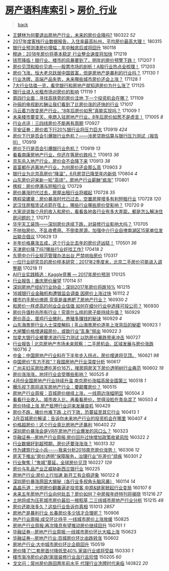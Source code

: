 [房产语料库索引](../../README.md)  > [房价_行业](房价_行业.md)
====
> [back](../README.md)

- [王健林为何要退出房地产行业，未来的房价会降吗?](http://jkwz.applinzi.com/ittc/7083356648649524241.html#%E7%8E%8B%E5%81%A5%E6%9E%97%E4%B8%BA%E4%BD%95%E8%A6%81%E9%80%80%E5%87%BA%E6%88%BF%E5%9C%B0%E4%BA%A7%E8%A1%8C%E4%B8%9A%EF%BC%8C%E6%9C%AA%E6%9D%A5%E7%9A%84%E6%88%BF%E4%BB%B7%E4%BC%9A%E9%99%8D%E5%90%97%3F) 180322 *52* 
- [2017年度客栈行业数据报告，入住率最高杭州，平均房价最高大理！](http://jkwz.applinzi.com/ittc/7080765148321285131.html#2017%E5%B9%B4%E5%BA%A6%E5%AE%A2%E6%A0%88%E8%A1%8C%E4%B8%9A%E6%95%B0%E6%8D%AE%E6%8A%A5%E5%91%8A%EF%BC%8C%E5%85%A5%E4%BD%8F%E7%8E%87%E6%9C%80%E9%AB%98%E6%9D%AD%E5%B7%9E%EF%BC%8C%E5%B9%B3%E5%9D%87%E6%88%BF%E4%BB%B7%E6%9C%80%E9%AB%98%E5%A4%A7%E7%90%86%EF%BC%81) 180315  
- [银行业预测澳房价增幅：年中触底后或将回升](http://jkwz.applinzi.com/ittc/7059859414750594059.html#%E9%93%B6%E8%A1%8C%E4%B8%9A%E9%A2%84%E6%B5%8B%E6%BE%B3%E6%88%BF%E4%BB%B7%E5%A2%9E%E5%B9%85%EF%BC%9A%E5%B9%B4%E4%B8%AD%E8%A7%A6%E5%BA%95%E5%90%8E%E6%88%96%E5%B0%86%E5%9B%9E%E5%8D%87) 180118  
- [穆迪：2018年房价将基本稳定 行业整合速度将加快](http://jkwz.applinzi.com/ittc/7048800553734243344.html#%E7%A9%86%E8%BF%AA%EF%BC%9A2018%E5%B9%B4%E6%88%BF%E4%BB%B7%E5%B0%86%E5%9F%BA%E6%9C%AC%E7%A8%B3%E5%AE%9A+%E8%A1%8C%E4%B8%9A%E6%95%B4%E5%90%88%E9%80%9F%E5%BA%A6%E5%B0%86%E5%8A%A0%E5%BF%AB) 171219  
- [钱荒降临！银行业、楼市的风暴要到了，明年的房价预警下跌！](http://jkwz.applinzi.com/ittc/7044375023131821072.html#%E9%92%B1%E8%8D%92%E9%99%8D%E4%B8%B4%EF%BC%81%E9%93%B6%E8%A1%8C%E4%B8%9A%E3%80%81%E6%A5%BC%E5%B8%82%E7%9A%84%E9%A3%8E%E6%9A%B4%E8%A6%81%E5%88%B0%E4%BA%86%EF%BC%8C%E6%98%8E%E5%B9%B4%E7%9A%84%E6%88%BF%E4%BB%B7%E9%A2%84%E8%AD%A6%E4%B8%8B%E8%B7%8C%EF%BC%81) 171207 *1* 
- [房价见顶和股价见底——股票市场的剖析！A股行业热点全梳理！](http://jkwz.applinzi.com/ittc/7042767970298758161.html#%E6%88%BF%E4%BB%B7%E8%A7%81%E9%A1%B6%E5%92%8C%E8%82%A1%E4%BB%B7%E8%A7%81%E5%BA%95%E2%80%94%E2%80%94%E8%82%A1%E7%A5%A8%E5%B8%82%E5%9C%BA%E7%9A%84%E5%89%96%E6%9E%90%EF%BC%81A%E8%82%A1%E8%A1%8C%E4%B8%9A%E7%83%AD%E7%82%B9%E5%85%A8%E6%A2%B3%E7%90%86%EF%BC%81) 171203  
- [房价飞涨，恒大老总跃居中国首富，但是房地产是暴利的行业吗？](http://jkwz.applinzi.com/ittc/7041710430815257616.html#%E6%88%BF%E4%BB%B7%E9%A3%9E%E6%B6%A8%EF%BC%8C%E6%81%92%E5%A4%A7%E8%80%81%E6%80%BB%E8%B7%83%E5%B1%85%E4%B8%AD%E5%9B%BD%E9%A6%96%E5%AF%8C%EF%BC%8C%E4%BD%86%E6%98%AF%E6%88%BF%E5%9C%B0%E4%BA%A7%E6%98%AF%E6%9A%B4%E5%88%A9%E7%9A%84%E8%A1%8C%E4%B8%9A%E5%90%97%EF%BC%9F) 171130 *1* 
- [行业洗牌，高端产品失势，未来哪些城市房价还会上涨？](http://jkwz.applinzi.com/ittc/7040991480875844625.html#%E8%A1%8C%E4%B8%9A%E6%B4%97%E7%89%8C%EF%BC%8C%E9%AB%98%E7%AB%AF%E4%BA%A7%E5%93%81%E5%A4%B1%E5%8A%BF%EF%BC%8C%E6%9C%AA%E6%9D%A5%E5%93%AA%E4%BA%9B%E5%9F%8E%E5%B8%82%E6%88%BF%E4%BB%B7%E8%BF%98%E4%BC%9A%E4%B8%8A%E6%B6%A8%EF%BC%9F) 171128 *1* 
- [7大行业估值一览，看完银行和房地产就知道房价为什么涨了](http://jkwz.applinzi.com/ittc/7039930843877868560.html#7%E5%A4%A7%E8%A1%8C%E4%B8%9A%E4%BC%B0%E5%80%BC%E4%B8%80%E8%A7%88%EF%BC%8C%E7%9C%8B%E5%AE%8C%E9%93%B6%E8%A1%8C%E5%92%8C%E6%88%BF%E5%9C%B0%E4%BA%A7%E5%B0%B1%E7%9F%A5%E9%81%93%E6%88%BF%E4%BB%B7%E4%B8%BA%E4%BB%80%E4%B9%88%E6%B6%A8%E4%BA%86) 171125  
- [银行业进入长租市场对房价的影响](http://jkwz.applinzi.com/ittc/7036524367335392273.html#%E9%93%B6%E8%A1%8C%E4%B8%9A%E8%BF%9B%E5%85%A5%E9%95%BF%E7%A7%9F%E5%B8%82%E5%9C%BA%E5%AF%B9%E6%88%BF%E4%BB%B7%E7%9A%84%E5%BD%B1%E5%93%8D) 171119 *1* 
- [周四行业面：寻找高铁旁的房价洼地 下一个投资机会在哪？](http://jkwz.applinzi.com/ittc/7034082778004587537.html#%E5%91%A8%E5%9B%9B%E8%A1%8C%E4%B8%9A%E9%9D%A2%EF%BC%9A%E5%AF%BB%E6%89%BE%E9%AB%98%E9%93%81%E6%97%81%E7%9A%84%E6%88%BF%E4%BB%B7%E6%B4%BC%E5%9C%B0+%E4%B8%8B%E4%B8%80%E4%B8%AA%E6%8A%95%E8%B5%84%E6%9C%BA%E4%BC%9A%E5%9C%A8%E5%93%AA%EF%BC%9F) 171109  
- [孙俪的电视剧片酬让我们看到了比房价涨的还快的行业](http://jkwz.applinzi.com/ittc/7025531806110188561.html#%E5%AD%99%E4%BF%AA%E7%9A%84%E7%94%B5%E8%A7%86%E5%89%A7%E7%89%87%E9%85%AC%E8%AE%A9%E6%88%91%E4%BB%AC%E7%9C%8B%E5%88%B0%E4%BA%86%E6%AF%94%E6%88%BF%E4%BB%B7%E6%B6%A8%E7%9A%84%E8%BF%98%E5%BF%AB%E7%9A%84%E8%A1%8C%E4%B8%9A) 171017  
- [马云着力改变房产行业，“8年后房价如葱”真能实现吗？](http://jkwz.applinzi.com/ittc/7022505268339016721.html#%E9%A9%AC%E4%BA%91%E7%9D%80%E5%8A%9B%E6%94%B9%E5%8F%98%E6%88%BF%E4%BA%A7%E8%A1%8C%E4%B8%9A%EF%BC%8C%E2%80%9C8%E5%B9%B4%E5%90%8E%E6%88%BF%E4%BB%B7%E5%A6%82%E8%91%B1%E2%80%9D%E7%9C%9F%E8%83%BD%E5%AE%9E%E7%8E%B0%E5%90%97%EF%BC%9F) 171009 *1* 
- [未来楼市要变天，电商入驻房地产行业，8年后房价如葱不是虚言！](http://jkwz.applinzi.com/ittc/7020896539902477329.html#%E6%9C%AA%E6%9D%A5%E6%A5%BC%E5%B8%82%E8%A6%81%E5%8F%98%E5%A4%A9%EF%BC%8C%E7%94%B5%E5%95%86%E5%85%A5%E9%A9%BB%E6%88%BF%E5%9C%B0%E4%BA%A7%E8%A1%8C%E4%B8%9A%EF%BC%8C8%E5%B9%B4%E5%90%8E%E6%88%BF%E4%BB%B7%E5%A6%82%E8%91%B1%E4%B8%8D%E6%98%AF%E8%99%9A%E8%A8%80%EF%BC%81) 171005 *8* 
- [行业点评｜三四线房价不能再有周期](http://jkwz.applinzi.com/ittc/7018049259289707536.html#%E8%A1%8C%E4%B8%9A%E7%82%B9%E8%AF%84%EF%BD%9C%E4%B8%89%E5%9B%9B%E7%BA%BF%E6%88%BF%E4%BB%B7%E4%B8%8D%E8%83%BD%E5%86%8D%E6%9C%89%E5%91%A8%E6%9C%9F) 170927  
- [平安证券：房价若下行20%银行业将压力巨大](http://jkwz.applinzi.com/ittc/7015169641809445904.html#%E5%B9%B3%E5%AE%89%E8%AF%81%E5%88%B8%EF%BC%9A%E6%88%BF%E4%BB%B7%E8%8B%A5%E4%B8%8B%E8%A1%8C20%25%E9%93%B6%E8%A1%8C%E4%B8%9A%E5%B0%86%E5%8E%8B%E5%8A%9B%E5%B7%A8%E5%A4%A7) 170919 *424* 
- [房价下行是否会引爆银行业危机？——涉房贷款估算与银行压力测试（报告III）](http://jkwz.applinzi.com/ittc/7015104263313949712.html#%E6%88%BF%E4%BB%B7%E4%B8%8B%E8%A1%8C%E6%98%AF%E5%90%A6%E4%BC%9A%E5%BC%95%E7%88%86%E9%93%B6%E8%A1%8C%E4%B8%9A%E5%8D%B1%E6%9C%BA%EF%BC%9F%E2%80%94%E2%80%94%E6%B6%89%E6%88%BF%E8%B4%B7%E6%AC%BE%E4%BC%B0%E7%AE%97%E4%B8%8E%E9%93%B6%E8%A1%8C%E5%8E%8B%E5%8A%9B%E6%B5%8B%E8%AF%95%EF%BC%88%E6%8A%A5%E5%91%8AIII%EF%BC%89) 170919  
- [房价下行是否会引爆银行业危机？](http://jkwz.applinzi.com/ittc/7015096550911640593.html#%E6%88%BF%E4%BB%B7%E4%B8%8B%E8%A1%8C%E6%98%AF%E5%90%A6%E4%BC%9A%E5%BC%95%E7%88%86%E9%93%B6%E8%A1%8C%E4%B8%9A%E5%8D%B1%E6%9C%BA%EF%BC%9F) 170919 *13* 
- [看看南康房地产行业，你还在等房价跌吗？](http://jkwz.applinzi.com/ittc/7012914298177979409.html#%E7%9C%8B%E7%9C%8B%E5%8D%97%E5%BA%B7%E6%88%BF%E5%9C%B0%E4%BA%A7%E8%A1%8C%E4%B8%9A%EF%BC%8C%E4%BD%A0%E8%BF%98%E5%9C%A8%E7%AD%89%E6%88%BF%E4%BB%B7%E8%B7%8C%E5%90%97%EF%BC%9F) 170913 *36* 
- [京东杀入地产行业，房价会不会降下来](http://jkwz.applinzi.com/ittc/7012876045861258257.html#%E4%BA%AC%E4%B8%9C%E6%9D%80%E5%85%A5%E5%9C%B0%E4%BA%A7%E8%A1%8C%E4%B8%9A%EF%BC%8C%E6%88%BF%E4%BB%B7%E4%BC%9A%E4%B8%8D%E4%BC%9A%E9%99%8D%E4%B8%8B%E6%9D%A5) 170913 *38* 
- [首富都在逃离地产行业，为何房价还会那么高](http://jkwz.applinzi.com/ittc/7008862230999991312.html#%E9%A6%96%E5%AF%8C%E9%83%BD%E5%9C%A8%E9%80%83%E7%A6%BB%E5%9C%B0%E4%BA%A7%E8%A1%8C%E4%B8%9A%EF%BC%8C%E4%B8%BA%E4%BD%95%E6%88%BF%E4%BB%B7%E8%BF%98%E4%BC%9A%E9%82%A3%E4%B9%88%E9%AB%98) 170903 *3* 
- [银行业为北京高房价“降温”，6月房贷已降至年内新低](http://jkwz.applinzi.com/ittc/6997826978101855248.html#%E9%93%B6%E8%A1%8C%E4%B8%9A%E4%B8%BA%E5%8C%97%E4%BA%AC%E9%AB%98%E6%88%BF%E4%BB%B7%E2%80%9C%E9%99%8D%E6%B8%A9%E2%80%9D%EF%BC%8C6%E6%9C%88%E6%88%BF%E8%B4%B7%E5%B7%B2%E9%99%8D%E8%87%B3%E5%B9%B4%E5%86%85%E6%96%B0%E4%BD%8E) 170804 *4* 
- [山东房价迎来新一轮“高烧”，房地产行业薪酬“疯涨”](http://jkwz.applinzi.com/ittc/6996747956844495889.html#%E5%B1%B1%E4%B8%9C%E6%88%BF%E4%BB%B7%E8%BF%8E%E6%9D%A5%E6%96%B0%E4%B8%80%E8%BD%AE%E2%80%9C%E9%AB%98%E7%83%A7%E2%80%9D%EF%BC%8C%E6%88%BF%E5%9C%B0%E4%BA%A7%E8%A1%8C%E4%B8%9A%E8%96%AA%E9%85%AC%E2%80%9C%E7%96%AF%E6%B6%A8%E2%80%9D) 170801  
- [携程：房价停滞与短租行业](http://jkwz.applinzi.com/ittc/6995634762310763537.html#%E6%90%BA%E7%A8%8B%EF%BC%9A%E6%88%BF%E4%BB%B7%E5%81%9C%E6%BB%9E%E4%B8%8E%E7%9F%AD%E7%A7%9F%E8%A1%8C%E4%B8%9A) 170729  
- [房价暴涨时代过去，房屋出租行业将崛起](http://jkwz.applinzi.com/ittc/6995377717942682640.html#%E6%88%BF%E4%BB%B7%E6%9A%B4%E6%B6%A8%E6%97%B6%E4%BB%A3%E8%BF%87%E5%8E%BB%EF%BC%8C%E6%88%BF%E5%B1%8B%E5%87%BA%E7%A7%9F%E8%A1%8C%E4%B8%9A%E5%B0%86%E5%B4%9B%E8%B5%B7) 170728 *35* 
- [携程梁建章：房价暴涨时代已过去，空置房屋增多有利短租行业](http://jkwz.applinzi.com/ittc/6995244144484942864.html#%E6%90%BA%E7%A8%8B%E6%A2%81%E5%BB%BA%E7%AB%A0%EF%BC%9A%E6%88%BF%E4%BB%B7%E6%9A%B4%E6%B6%A8%E6%97%B6%E4%BB%A3%E5%B7%B2%E8%BF%87%E5%8E%BB%EF%BC%8C%E7%A9%BA%E7%BD%AE%E6%88%BF%E5%B1%8B%E5%A2%9E%E5%A4%9A%E6%9C%89%E5%88%A9%E7%9F%AD%E7%A7%9F%E8%A1%8C%E4%B8%9A) 170728 *120* 
- [武汉住房租赁试点箭在弦上，哪些行业哪些房价受影响？](http://jkwz.applinzi.com/ittc/6992409567903089681.html#%E6%AD%A6%E6%B1%89%E4%BD%8F%E6%88%BF%E7%A7%9F%E8%B5%81%E8%AF%95%E7%82%B9%E7%AE%AD%E5%9C%A8%E5%BC%A6%E4%B8%8A%EF%BC%8C%E5%93%AA%E4%BA%9B%E8%A1%8C%E4%B8%9A%E5%93%AA%E4%BA%9B%E6%88%BF%E4%BB%B7%E5%8F%97%E5%BD%B1%E5%93%8D%EF%BC%9F) 170720 *9* 
- [大家说说每个月的收入和房价，看看各地各行业有多大差距，都是怎么解决住房问题的？](http://jkwz.applinzi.com/ittc/6991216980202619920.html#%E5%A4%A7%E5%AE%B6%E8%AF%B4%E8%AF%B4%E6%AF%8F%E4%B8%AA%E6%9C%88%E7%9A%84%E6%94%B6%E5%85%A5%E5%92%8C%E6%88%BF%E4%BB%B7%EF%BC%8C%E7%9C%8B%E7%9C%8B%E5%90%84%E5%9C%B0%E5%90%84%E8%A1%8C%E4%B8%9A%E6%9C%89%E5%A4%9A%E5%A4%A7%E5%B7%AE%E8%B7%9D%EF%BC%8C%E9%83%BD%E6%98%AF%E6%80%8E%E4%B9%88%E8%A7%A3%E5%86%B3%E4%BD%8F%E6%88%BF%E9%97%AE%E9%A2%98%E7%9A%84%EF%BC%9F) 170717  
- [华宇天工装饰——深圳房价连续下跌，对装修行业影响大吗？](http://jkwz.applinzi.com/ittc/6986762367483249668.html#%E5%8D%8E%E5%AE%87%E5%A4%A9%E5%B7%A5%E8%A3%85%E9%A5%B0%E2%80%94%E2%80%94%E6%B7%B1%E5%9C%B3%E6%88%BF%E4%BB%B7%E8%BF%9E%E7%BB%AD%E4%B8%8B%E8%B7%8C%EF%BC%8C%E5%AF%B9%E8%A3%85%E4%BF%AE%E8%A1%8C%E4%B8%9A%E5%BD%B1%E5%93%8D%E5%A4%A7%E5%90%97%EF%BC%9F) 170705  
- [不哄抬房价、不乱收费用、不倒卖房源，加强中介行业自律南湖区15家单位发出联合倡议](http://jkwz.applinzi.com/ittc/6984542839185605636.html#%E4%B8%8D%E5%93%84%E6%8A%AC%E6%88%BF%E4%BB%B7%E3%80%81%E4%B8%8D%E4%B9%B1%E6%94%B6%E8%B4%B9%E7%94%A8%E3%80%81%E4%B8%8D%E5%80%92%E5%8D%96%E6%88%BF%E6%BA%90%EF%BC%8C%E5%8A%A0%E5%BC%BA%E4%B8%AD%E4%BB%8B%E8%A1%8C%E4%B8%9A%E8%87%AA%E5%BE%8B%E5%8D%97%E6%B9%96%E5%8C%BA15%E5%AE%B6%E5%8D%95%E4%BD%8D%E5%8F%91%E5%87%BA%E8%81%94%E5%90%88%E5%80%A1%E8%AE%AE) 170629 *13* 
- [半年价格暴涨五成，这个行业比去年的房价还凶猛！](http://jkwz.applinzi.com/ittc/6962642551642260484.html#%E5%8D%8A%E5%B9%B4%E4%BB%B7%E6%A0%BC%E6%9A%B4%E6%B6%A8%E4%BA%94%E6%88%90%EF%BC%8C%E8%BF%99%E4%B8%AA%E8%A1%8C%E4%B8%9A%E6%AF%94%E5%8E%BB%E5%B9%B4%E7%9A%84%E6%88%BF%E4%BB%B7%E8%BF%98%E5%87%B6%E7%8C%9B%EF%BC%81) 170501 *36* 
- [天津房价降了吗?哪些行业好找工作?](http://jkwz.applinzi.com/ittc/6957761841580213253.html#%E5%A4%A9%E6%B4%A5%E6%88%BF%E4%BB%B7%E9%99%8D%E4%BA%86%E5%90%97%3F%E5%93%AA%E4%BA%9B%E8%A1%8C%E4%B8%9A%E5%A5%BD%E6%89%BE%E5%B7%A5%E4%BD%9C%3F) 170418 *2* 
- [东莞中介行业规范管理办法出台 严禁哄抬房价](http://jkwz.applinzi.com/ittc/6945930355587679236.html#%E4%B8%9C%E8%8E%9E%E4%B8%AD%E4%BB%8B%E8%A1%8C%E4%B8%9A%E8%A7%84%E8%8C%83%E7%AE%A1%E7%90%86%E5%8A%9E%E6%B3%95%E5%87%BA%E5%8F%B0+%E4%B8%A5%E7%A6%81%E5%93%84%E6%8A%AC%E6%88%BF%E4%BB%B7) 170317  
- [一位行业研究员的房价样本研究：2017年2季度末，北京二手房价可能进入调整期](http://jkwz.applinzi.com/ittc/6936054964215612420.html#%E4%B8%80%E4%BD%8D%E8%A1%8C%E4%B8%9A%E7%A0%94%E7%A9%B6%E5%91%98%E7%9A%84%E6%88%BF%E4%BB%B7%E6%A0%B7%E6%9C%AC%E7%A0%94%E7%A9%B6%EF%BC%9A2017%E5%B9%B42%E5%AD%A3%E5%BA%A6%E6%9C%AB%EF%BC%8C%E5%8C%97%E4%BA%AC%E4%BA%8C%E6%89%8B%E6%88%BF%E4%BB%B7%E5%8F%AF%E8%83%BD%E8%BF%9B%E5%85%A5%E8%B0%83%E6%95%B4%E6%9C%9F) 170218 *11* 
- [AI行业实践精选：Kaggle竞赛 — 2017年房价预测](http://jkwz.applinzi.com/ittc/6927188054921184260.html#AI%E8%A1%8C%E4%B8%9A%E5%AE%9E%E8%B7%B5%E7%B2%BE%E9%80%89%EF%BC%9AKaggle%E7%AB%9E%E8%B5%9B+%E2%80%94+2017%E5%B9%B4%E6%88%BF%E4%BB%B7%E9%A2%84%E6%B5%8B) 170125  
- [行业报告｜重庆房价展望](http://jkwz.applinzi.com/ittc/6923044936110048260.html#%E8%A1%8C%E4%B8%9A%E6%8A%A5%E5%91%8A%EF%BD%9C%E9%87%8D%E5%BA%86%E6%88%BF%E4%BB%B7%E5%B1%95%E6%9C%9B) 170114 *51* 
- [深圳房地产经纪行业协会：深圳2017年房价将跌16%](http://jkwz.applinzi.com/ittc/6911974868605469701.html#%E6%B7%B1%E5%9C%B3%E6%88%BF%E5%9C%B0%E4%BA%A7%E7%BB%8F%E7%BA%AA%E8%A1%8C%E4%B8%9A%E5%8D%8F%E4%BC%9A%EF%BC%9A%E6%B7%B1%E5%9C%B32017%E5%B9%B4%E6%88%BF%E4%BB%B7%E5%B0%86%E8%B7%8C16%25) 161215  
- [16城银行业金融机构遭银监会调查 因房价上涨过快](http://jkwz.applinzi.com/ittc/6899617947034584069.html#16%E5%9F%8E%E9%93%B6%E8%A1%8C%E4%B8%9A%E9%87%91%E8%9E%8D%E6%9C%BA%E6%9E%84%E9%81%AD%E9%93%B6%E7%9B%91%E4%BC%9A%E8%B0%83%E6%9F%A5+%E5%9B%A0%E6%88%BF%E4%BB%B7%E4%B8%8A%E6%B6%A8%E8%BF%87%E5%BF%AB) 161112 *2* 
- [楼市灼手房价燎原 究竟是谁养肥了房地产行业？](http://jkwz.applinzi.com/ittc/6883686136295195653.html#%E6%A5%BC%E5%B8%82%E7%81%BC%E6%89%8B%E6%88%BF%E4%BB%B7%E7%87%8E%E5%8E%9F+%E7%A9%B6%E7%AB%9F%E6%98%AF%E8%B0%81%E5%85%BB%E8%82%A5%E4%BA%86%E6%88%BF%E5%9C%B0%E4%BA%A7%E8%A1%8C%E4%B8%9A%EF%BC%9F) 160930 *2* 
- [和房价一样虚高的创业企业估值 如何在细分行业中选择可投公司？](http://jkwz.applinzi.com/ittc/6883530674207720452.html#%E5%92%8C%E6%88%BF%E4%BB%B7%E4%B8%80%E6%A0%B7%E8%99%9A%E9%AB%98%E7%9A%84%E5%88%9B%E4%B8%9A%E4%BC%81%E4%B8%9A%E4%BC%B0%E5%80%BC+%E5%A6%82%E4%BD%95%E5%9C%A8%E7%BB%86%E5%88%86%E8%A1%8C%E4%B8%9A%E4%B8%AD%E9%80%89%E6%8B%A9%E5%8F%AF%E6%8A%95%E5%85%AC%E5%8F%B8%EF%BC%9F) 160930  
- [房价升值秒杀所有行业！究竟什么样的房子能持续升值？](http://jkwz.applinzi.com/ittc/6883300327268287493.html#%E6%88%BF%E4%BB%B7%E5%8D%87%E5%80%BC%E7%A7%92%E6%9D%80%E6%89%80%E6%9C%89%E8%A1%8C%E4%B8%9A%EF%BC%81%E7%A9%B6%E7%AB%9F%E4%BB%80%E4%B9%88%E6%A0%B7%E7%9A%84%E6%88%BF%E5%AD%90%E8%83%BD%E6%8C%81%E7%BB%AD%E5%8D%87%E5%80%BC%EF%BC%9F) 160929  
- [房价高企，蛋鸡行业微利，养殖多赚钱的秘诀](http://jkwz.applinzi.com/ittc/6883198998365602820.html#%E6%88%BF%E4%BB%B7%E9%AB%98%E4%BC%81%EF%BC%8C%E8%9B%8B%E9%B8%A1%E8%A1%8C%E4%B8%9A%E5%BE%AE%E5%88%A9%EF%BC%8C%E5%85%BB%E6%AE%96%E5%A4%9A%E8%B5%9A%E9%92%B1%E7%9A%84%E7%A7%98%E8%AF%80) 160929 *4* 
- [山东海景房行业人士深度解码丨乳山海景房价逐年上涨背后的秘密](http://jkwz.applinzi.com/ittc/6881054199118300164.html#%E5%B1%B1%E4%B8%9C%E6%B5%B7%E6%99%AF%E6%88%BF%E8%A1%8C%E4%B8%9A%E4%BA%BA%E5%A3%AB%E6%B7%B1%E5%BA%A6%E8%A7%A3%E7%A0%81%E4%B8%A8%E4%B9%B3%E5%B1%B1%E6%B5%B7%E6%99%AF%E6%88%BF%E4%BB%B7%E9%80%90%E5%B9%B4%E4%B8%8A%E6%B6%A8%E8%83%8C%E5%90%8E%E7%9A%84%E7%A7%98%E5%AF%86) 160923 *1* 
- [大闸蟹价格增速超房价，或致行业“乱象”频出](http://jkwz.applinzi.com/ittc/6880649181231842309.html#%E5%A4%A7%E9%97%B8%E8%9F%B9%E4%BB%B7%E6%A0%BC%E5%A2%9E%E9%80%9F%E8%B6%85%E6%88%BF%E4%BB%B7%EF%BC%8C%E6%88%96%E8%87%B4%E8%A1%8C%E4%B8%9A%E2%80%9C%E4%B9%B1%E8%B1%A1%E2%80%9D%E9%A2%91%E5%87%BA) 160922 *3* 
- [加拿大银行业被要求进行压力测试 以防房价暴跌带来冲击](http://jkwz.applinzi.com/ittc/6859497140002489349.html#%E5%8A%A0%E6%8B%BF%E5%A4%A7%E9%93%B6%E8%A1%8C%E4%B8%9A%E8%A2%AB%E8%A6%81%E6%B1%82%E8%BF%9B%E8%A1%8C%E5%8E%8B%E5%8A%9B%E6%B5%8B%E8%AF%95+%E4%BB%A5%E9%98%B2%E6%88%BF%E4%BB%B7%E6%9A%B4%E8%B7%8C%E5%B8%A6%E6%9D%A5%E5%86%B2%E5%87%BB) 160727  
- [行业报告 | 北京房地产市场未来观察：二手房机会、区域发展与房价涨跌](http://jkwz.applinzi.com/ittc/6855491534551778309.html#%E8%A1%8C%E4%B8%9A%E6%8A%A5%E5%91%8A+%7C+%E5%8C%97%E4%BA%AC%E6%88%BF%E5%9C%B0%E4%BA%A7%E5%B8%82%E5%9C%BA%E6%9C%AA%E6%9D%A5%E8%A7%82%E5%AF%9F%EF%BC%9A%E4%BA%8C%E6%89%8B%E6%88%BF%E6%9C%BA%E4%BC%9A%E3%80%81%E5%8C%BA%E5%9F%9F%E5%8F%91%E5%B1%95%E4%B8%8E%E6%88%BF%E4%BB%B7%E6%B6%A8%E8%B7%8C) 160716 *2* 
- [中金：中国房地产行业料在下半年步入拐点，房价增速将见顶。](http://jkwz.applinzi.com/ittc/6846107426323170308.html#%E4%B8%AD%E9%87%91%EF%BC%9A%E4%B8%AD%E5%9B%BD%E6%88%BF%E5%9C%B0%E4%BA%A7%E8%A1%8C%E4%B8%9A%E6%96%99%E5%9C%A8%E4%B8%8B%E5%8D%8A%E5%B9%B4%E6%AD%A5%E5%85%A5%E6%8B%90%E7%82%B9%EF%BC%8C%E6%88%BF%E4%BB%B7%E5%A2%9E%E9%80%9F%E5%B0%86%E8%A7%81%E9%A1%B6%E3%80%82) 160621 *98* 
- [中国房价“东方不败”？我国房地产行业深度分析](http://jkwz.applinzi.com/ittc/6844616282812711941.html#%E4%B8%AD%E5%9B%BD%E6%88%BF%E4%BB%B7%E2%80%9C%E4%B8%9C%E6%96%B9%E4%B8%8D%E8%B4%A5%E2%80%9D%EF%BC%9F%E6%88%91%E5%9B%BD%E6%88%BF%E5%9C%B0%E4%BA%A7%E8%A1%8C%E4%B8%9A%E6%B7%B1%E5%BA%A6%E5%88%86%E6%9E%90) 160617  
- [广州夫妇买房险遭吃差价16万，搜房网房天下房价透明树行业典范](http://jkwz.applinzi.com/ittc/6839121161904194565.html#%E5%B9%BF%E5%B7%9E%E5%A4%AB%E5%A6%87%E4%B9%B0%E6%88%BF%E9%99%A9%E9%81%AD%E5%90%83%E5%B7%AE%E4%BB%B716%E4%B8%87%EF%BC%8C%E6%90%9C%E6%88%BF%E7%BD%91%E6%88%BF%E5%A4%A9%E4%B8%8B%E6%88%BF%E4%BB%B7%E9%80%8F%E6%98%8E%E6%A0%91%E8%A1%8C%E4%B8%9A%E5%85%B8%E8%8C%83) 160602 *19* 
- [房价涨涨涨，地坪行业会受哪些影响？](http://jkwz.applinzi.com/ittc/6835415527698482180.html#%E6%88%BF%E4%BB%B7%E6%B6%A8%E6%B6%A8%E6%B6%A8%EF%BC%8C%E5%9C%B0%E5%9D%AA%E8%A1%8C%E4%B8%9A%E4%BC%9A%E5%8F%97%E5%93%AA%E4%BA%9B%E5%BD%B1%E5%93%8D%EF%BC%9F) 160525 *8* 
- [4月份全国房地产行业持续升温 南京房价涨幅高居全国第三](http://jkwz.applinzi.com/ittc/6833560553314059268.html#4%E6%9C%88%E4%BB%BD%E5%85%A8%E5%9B%BD%E6%88%BF%E5%9C%B0%E4%BA%A7%E8%A1%8C%E4%B8%9A%E6%8C%81%E7%BB%AD%E5%8D%87%E6%B8%A9+%E5%8D%97%E4%BA%AC%E6%88%BF%E4%BB%B7%E6%B6%A8%E5%B9%85%E9%AB%98%E5%B1%85%E5%85%A8%E5%9B%BD%E7%AC%AC%E4%B8%89) 160518 *1* 
- [曝乐视下周将进军房地产行业：要颠覆房价？](http://jkwz.applinzi.com/ittc/6832491789743047685.html#%E6%9B%9D%E4%B9%90%E8%A7%86%E4%B8%8B%E5%91%A8%E5%B0%86%E8%BF%9B%E5%86%9B%E6%88%BF%E5%9C%B0%E4%BA%A7%E8%A1%8C%E4%B8%9A%EF%BC%9A%E8%A6%81%E9%A2%A0%E8%A6%86%E6%88%BF%E4%BB%B7%EF%BC%9F) 160515  
- [房地产行业周报：百城房价继续上涨，一线周边涨幅明显](http://jkwz.applinzi.com/ittc/6828363685088986117.html#%E6%88%BF%E5%9C%B0%E4%BA%A7%E8%A1%8C%E4%B8%9A%E5%91%A8%E6%8A%A5%EF%BC%9A%E7%99%BE%E5%9F%8E%E6%88%BF%E4%BB%B7%E7%BB%A7%E7%BB%AD%E4%B8%8A%E6%B6%A8%EF%BC%8C%E4%B8%80%E7%BA%BF%E5%91%A8%E8%BE%B9%E6%B6%A8%E5%B9%85%E6%98%8E%E6%98%BE) 160504 *3* 
- [看看行业收入、城市收入比，再看看房价，觉得没脸在青岛混了](http://jkwz.applinzi.com/ittc/6827918253812614149.html#%E7%9C%8B%E7%9C%8B%E8%A1%8C%E4%B8%9A%E6%94%B6%E5%85%A5%E3%80%81%E5%9F%8E%E5%B8%82%E6%94%B6%E5%85%A5%E6%AF%94%EF%BC%8C%E5%86%8D%E7%9C%8B%E7%9C%8B%E6%88%BF%E4%BB%B7%EF%BC%8C%E8%A7%89%E5%BE%97%E6%B2%A1%E8%84%B8%E5%9C%A8%E9%9D%92%E5%B2%9B%E6%B7%B7%E4%BA%86) 160503 *4* 
- [房价持续上涨 房产抵押行业迎来发展良机](http://jkwz.applinzi.com/ittc/6826529053133505540.html#%E6%88%BF%E4%BB%B7%E6%8C%81%E7%BB%AD%E4%B8%8A%E6%B6%A8+%E6%88%BF%E4%BA%A7%E6%8A%B5%E6%8A%BC%E8%A1%8C%E4%B8%9A%E8%BF%8E%E6%9D%A5%E5%8F%91%E5%B1%95%E8%89%AF%E6%9C%BA) 160429  
- [房价不跌，猪价也难下跌,上行下效，恐蔓延至其它行业](http://jkwz.applinzi.com/ittc/6820510184774304772.html#%E6%88%BF%E4%BB%B7%E4%B8%8D%E8%B7%8C%EF%BC%8C%E7%8C%AA%E4%BB%B7%E4%B9%9F%E9%9A%BE%E4%B8%8B%E8%B7%8C%2C%E4%B8%8A%E8%A1%8C%E4%B8%8B%E6%95%88%EF%BC%8C%E6%81%90%E8%94%93%E5%BB%B6%E8%87%B3%E5%85%B6%E5%AE%83%E8%A1%8C%E4%B8%9A) 160413 *1* 
- [3月百城房价解读：告诉你未来地产行业的投资机会在哪里](http://jkwz.applinzi.com/ittc/6818295210702275589.html#3%E6%9C%88%E7%99%BE%E5%9F%8E%E6%88%BF%E4%BB%B7%E8%A7%A3%E8%AF%BB%EF%BC%9A%E5%91%8A%E8%AF%89%E4%BD%A0%E6%9C%AA%E6%9D%A5%E5%9C%B0%E4%BA%A7%E8%A1%8C%E4%B8%9A%E7%9A%84%E6%8A%95%E8%B5%84%E6%9C%BA%E4%BC%9A%E5%9C%A8%E5%93%AA%E9%87%8C) 160407 *4* 
- [价格超房价！这个行业竟比房地产还暴利](http://jkwz.applinzi.com/ittc/6816476429571064837.html#%E4%BB%B7%E6%A0%BC%E8%B6%85%E6%88%BF%E4%BB%B7%EF%BC%81%E8%BF%99%E4%B8%AA%E8%A1%8C%E4%B8%9A%E7%AB%9F%E6%AF%94%E6%88%BF%E5%9C%B0%E4%BA%A7%E8%BF%98%E6%9A%B4%E5%88%A9) 160402 *22* 
- [深圳房价暴涨会是VR在房地产行业爆发的风口么？](http://jkwz.applinzi.com/ittc/6812814229711094789.html#%E6%B7%B1%E5%9C%B3%E6%88%BF%E4%BB%B7%E6%9A%B4%E6%B6%A8%E4%BC%9A%E6%98%AFVR%E5%9C%A8%E6%88%BF%E5%9C%B0%E4%BA%A7%E8%A1%8C%E4%B8%9A%E7%88%86%E5%8F%91%E7%9A%84%E9%A3%8E%E5%8F%A3%E4%B9%88%EF%BC%9F) 160323  
- [华融证券--房地产行业周报:房价回升过快增加政策收紧风险](http://jkwz.applinzi.com/ittc/6812461507132523525.html#%E5%8D%8E%E8%9E%8D%E8%AF%81%E5%88%B8--%E6%88%BF%E5%9C%B0%E4%BA%A7%E8%A1%8C%E4%B8%9A%E5%91%A8%E6%8A%A5%3A%E6%88%BF%E4%BB%B7%E5%9B%9E%E5%8D%87%E8%BF%87%E5%BF%AB%E5%A2%9E%E5%8A%A0%E6%94%BF%E7%AD%96%E6%94%B6%E7%B4%A7%E9%A3%8E%E9%99%A9) 160322 *2* 
- [行业数据好到超预期，房价还要涨涨涨？](http://jkwz.applinzi.com/ittc/6809031424040502276.html#%E8%A1%8C%E4%B8%9A%E6%95%B0%E6%8D%AE%E5%A5%BD%E5%88%B0%E8%B6%85%E9%A2%84%E6%9C%9F%EF%BC%8C%E6%88%BF%E4%BB%B7%E8%BF%98%E8%A6%81%E6%B6%A8%E6%B6%A8%E6%B6%A8%EF%BC%9F) 160313 *32* 
- [作为建筑行业小兵-----我来分析2016南充房价涨势！](http://jkwz.applinzi.com/ittc/6806435081971303429.html#%E4%BD%9C%E4%B8%BA%E5%BB%BA%E7%AD%91%E8%A1%8C%E4%B8%9A%E5%B0%8F%E5%85%B5-----%E6%88%91%E6%9D%A5%E5%88%86%E6%9E%902016%E5%8D%97%E5%85%85%E6%88%BF%E4%BB%B7%E6%B6%A8%E5%8A%BF%EF%BC%81) 160306 *12* 
- [房天下推出“房价透明”保障服务，治理行业“吃差价”顽疾](http://jkwz.applinzi.com/ittc/6804608014384366597.html#%E6%88%BF%E5%A4%A9%E4%B8%8B%E6%8E%A8%E5%87%BA%E2%80%9C%E6%88%BF%E4%BB%B7%E9%80%8F%E6%98%8E%E2%80%9D%E4%BF%9D%E9%9A%9C%E6%9C%8D%E5%8A%A1%EF%BC%8C%E6%B2%BB%E7%90%86%E8%A1%8C%E4%B8%9A%E2%80%9C%E5%90%83%E5%B7%AE%E4%BB%B7%E2%80%9D%E9%A1%BD%E7%96%BE) 160301 *2* 
- [行业聚焦 | “鬼城”蔓延，全球房价见顶](http://jkwz.applinzi.com/ittc/6792028448432325637.html#%E8%A1%8C%E4%B8%9A%E8%81%9A%E7%84%A6+%7C+%E2%80%9C%E9%AC%BC%E5%9F%8E%E2%80%9D%E8%94%93%E5%BB%B6%EF%BC%8C%E5%85%A8%E7%90%83%E6%88%BF%E4%BB%B7%E8%A7%81%E9%A1%B6) 160227 *129* 
- [房价与乳品产业正威胁新西兰银行业](http://jkwz.applinzi.com/ittc/6802648689965270020.html#%E6%88%BF%E4%BB%B7%E4%B8%8E%E4%B9%B3%E5%93%81%E4%BA%A7%E4%B8%9A%E6%AD%A3%E5%A8%81%E8%83%81%E6%96%B0%E8%A5%BF%E5%85%B0%E9%93%B6%E8%A1%8C%E4%B8%9A) 160225  
- [房地产行业:房价上行加速 新开工有企稳迹象](http://jkwz.applinzi.com/ittc/6790165849096848389.html#%E6%88%BF%E5%9C%B0%E4%BA%A7%E8%A1%8C%E4%B8%9A%3A%E6%88%BF%E4%BB%B7%E4%B8%8A%E8%A1%8C%E5%8A%A0%E9%80%9F+%E6%96%B0%E5%BC%80%E5%B7%A5%E6%9C%89%E4%BC%81%E7%A8%B3%E8%BF%B9%E8%B1%A1) 160122 *8* 
- [深圳房价暴涨原因大揭秘（各行业多视角头脑风暴）](http://jkwz.applinzi.com/ittc/6787215668202177541.html#%E6%B7%B1%E5%9C%B3%E6%88%BF%E4%BB%B7%E6%9A%B4%E6%B6%A8%E5%8E%9F%E5%9B%A0%E5%A4%A7%E6%8F%AD%E7%A7%98%EF%BC%88%E5%90%84%E8%A1%8C%E4%B8%9A%E5%A4%9A%E8%A7%86%E8%A7%92%E5%A4%B4%E8%84%91%E9%A3%8E%E6%9A%B4%EF%BC%89) 160114 *14* 
- [晶晶乐道：光明房价翻番逼走投资客 中原&amp;链家掀起行业变局](http://jkwz.applinzi.com/ittc/6784712042955146245.html#%E6%99%B6%E6%99%B6%E4%B9%90%E9%81%93%EF%BC%9A%E5%85%89%E6%98%8E%E6%88%BF%E4%BB%B7%E7%BF%BB%E7%95%AA%E9%80%BC%E8%B5%B0%E6%8A%95%E8%B5%84%E5%AE%A2+%E4%B8%AD%E5%8E%9F%26amp%3B%E9%93%BE%E5%AE%B6%E6%8E%80%E8%B5%B7%E8%A1%8C%E4%B8%9A%E5%8F%98%E5%B1%80) 160107 *6* 
- [未来五年房地产行业向何处去？房价如何？中房报年终特刊将揭晓](http://jkwz.applinzi.com/ittc/6776451492475307012.html#%E6%9C%AA%E6%9D%A5%E4%BA%94%E5%B9%B4%E6%88%BF%E5%9C%B0%E4%BA%A7%E8%A1%8C%E4%B8%9A%E5%90%91%E4%BD%95%E5%A4%84%E5%8E%BB%EF%BC%9F%E6%88%BF%E4%BB%B7%E5%A6%82%E4%BD%95%EF%BC%9F%E4%B8%AD%E6%88%BF%E6%8A%A5%E5%B9%B4%E7%BB%88%E7%89%B9%E5%88%8A%E5%B0%86%E6%8F%AD%E6%99%93) 151216 *27* 
- [土地将成为压死城市房价最后一根稻草 二三线城市房地产行业分析](http://jkwz.applinzi.com/ittc/6776010472402977797.html#%E5%9C%9F%E5%9C%B0%E5%B0%86%E6%88%90%E4%B8%BA%E5%8E%8B%E6%AD%BB%E5%9F%8E%E5%B8%82%E6%88%BF%E4%BB%B7%E6%9C%80%E5%90%8E%E4%B8%80%E6%A0%B9%E7%A8%BB%E8%8D%89+%E4%BA%8C%E4%B8%89%E7%BA%BF%E5%9F%8E%E5%B8%82%E6%88%BF%E5%9C%B0%E4%BA%A7%E8%A1%8C%E4%B8%9A%E5%88%86%E6%9E%90) 151215 *48* 
- [房价还能涨多久？这些行业告诉你真相](http://jkwz.applinzi.com/ittc/6752578648721425413.html#%E6%88%BF%E4%BB%B7%E8%BF%98%E8%83%BD%E6%B6%A8%E5%A4%9A%E4%B9%85%EF%BC%9F%E8%BF%99%E4%BA%9B%E8%A1%8C%E4%B8%9A%E5%91%8A%E8%AF%89%E4%BD%A0%E7%9C%9F%E7%9B%B8) 151013 *2857* 
- [房地产是暴利行业 长春房价多少钱才合理呢？](http://jkwz.applinzi.com/ittc/6738873498276168709.html#%E6%88%BF%E5%9C%B0%E4%BA%A7%E6%98%AF%E6%9A%B4%E5%88%A9%E8%A1%8C%E4%B8%9A+%E9%95%BF%E6%98%A5%E6%88%BF%E4%BB%B7%E5%A4%9A%E5%B0%91%E9%92%B1%E6%89%8D%E5%90%88%E7%90%86%E5%91%A2%EF%BC%9F) 150906  
- [地产行业周报:成交环比持平 一线城市房价上涨放缓](http://jkwz.applinzi.com/ittc/6734494706101650436.html#%E5%9C%B0%E4%BA%A7%E8%A1%8C%E4%B8%9A%E5%91%A8%E6%8A%A5%3A%E6%88%90%E4%BA%A4%E7%8E%AF%E6%AF%94%E6%8C%81%E5%B9%B3+%E4%B8%80%E7%BA%BF%E5%9F%8E%E5%B8%82%E6%88%BF%E4%BB%B7%E4%B8%8A%E6%B6%A8%E6%94%BE%E7%BC%93) 150825  
- [房地产行业周报:再次降息有望推动房价继续回升](http://jkwz.applinzi.com/ittc/547650611425785691.html#%E6%88%BF%E5%9C%B0%E4%BA%A7%E8%A1%8C%E4%B8%9A%E5%91%A8%E6%8A%A5%3A%E5%86%8D%E6%AC%A1%E9%99%8D%E6%81%AF%E6%9C%89%E6%9C%9B%E6%8E%A8%E5%8A%A8%E6%88%BF%E4%BB%B7%E7%BB%A7%E7%BB%AD%E5%9B%9E%E5%8D%87) 150701 *1* 
- [华融证券--房地产行业周报:一线城市房价环比大幅上涨](http://jkwz.applinzi.com/ittc/547650611423417266.html#%E5%8D%8E%E8%9E%8D%E8%AF%81%E5%88%B8--%E6%88%BF%E5%9C%B0%E4%BA%A7%E8%A1%8C%E4%B8%9A%E5%91%A8%E6%8A%A5%3A%E4%B8%80%E7%BA%BF%E5%9F%8E%E5%B8%82%E6%88%BF%E4%BB%B7%E7%8E%AF%E6%AF%94%E5%A4%A7%E5%B9%85%E4%B8%8A%E6%B6%A8) 150623  
- [华融证券--房地产行业:百城房价环比由跌转涨](http://jkwz.applinzi.com/ittc/547650611417102756.html#%E5%8D%8E%E8%9E%8D%E8%AF%81%E5%88%B8--%E6%88%BF%E5%9C%B0%E4%BA%A7%E8%A1%8C%E4%B8%9A%3A%E7%99%BE%E5%9F%8E%E6%88%BF%E4%BB%B7%E7%8E%AF%E6%AF%94%E7%94%B1%E8%B7%8C%E8%BD%AC%E6%B6%A8) 150602  
- [房地产行业:大中城市房价环比企稳回升](http://jkwz.applinzi.com/ittc/547650611411561700.html#%E6%88%BF%E5%9C%B0%E4%BA%A7%E8%A1%8C%E4%B8%9A%3A%E5%A4%A7%E4%B8%AD%E5%9F%8E%E5%B8%82%E6%88%BF%E4%BB%B7%E7%8E%AF%E6%AF%94%E4%BC%81%E7%A8%B3%E5%9B%9E%E5%8D%87) 150519  
- [房价降了!二套房首付降低至40% 家装行业或将受益](http://jkwz.applinzi.com/ittc/547650611400878084.html#%E6%88%BF%E4%BB%B7%E9%99%8D%E4%BA%86%21%E4%BA%8C%E5%A5%97%E6%88%BF%E9%A6%96%E4%BB%98%E9%99%8D%E4%BD%8E%E8%87%B340%25+%E5%AE%B6%E8%A3%85%E8%A1%8C%E4%B8%9A%E6%88%96%E5%B0%86%E5%8F%97%E7%9B%8A) 150330 *1* 
- [楼市渐冷房价必跌!家居装修行业且行且珍惜](http://jkwz.applinzi.com/ittc/547650611392511033.html#%E6%A5%BC%E5%B8%82%E6%B8%90%E5%86%B7%E6%88%BF%E4%BB%B7%E5%BF%85%E8%B7%8C%21%E5%AE%B6%E5%B1%85%E8%A3%85%E4%BF%AE%E8%A1%8C%E4%B8%9A%E4%B8%94%E8%A1%8C%E4%B8%94%E7%8F%8D%E6%83%9C) 150205 *60* 
- [戈文问：常州房价跌回两年前水平 代理行业洗牌时代来临](http://jkwz.applinzi.com/ittc/547650611372494122.html#%E6%88%88%E6%96%87%E9%97%AE%EF%BC%9A%E5%B8%B8%E5%B7%9E%E6%88%BF%E4%BB%B7%E8%B7%8C%E5%9B%9E%E4%B8%A4%E5%B9%B4%E5%89%8D%E6%B0%B4%E5%B9%B3+%E4%BB%A3%E7%90%86%E8%A1%8C%E4%B8%9A%E6%B4%97%E7%89%8C%E6%97%B6%E4%BB%A3%E6%9D%A5%E4%B8%B4) 140822 *20* 
